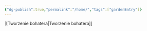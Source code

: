 ```yaml
---
{"dg-publish":true,"permalink":"/home/","tags":["gardenEntry"]}
---
```


[[Tworzenie bohatera\|Tworzenie bohatera]]